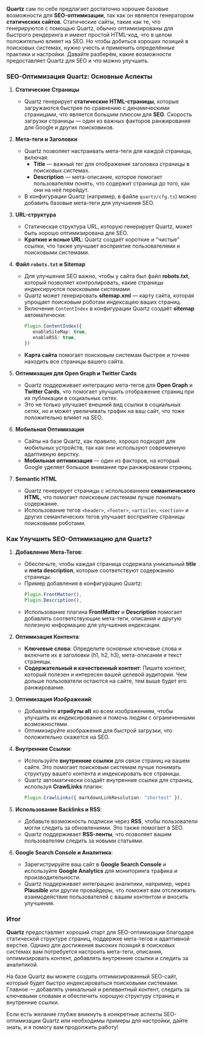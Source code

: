 **Quartz** сам по себе предлагает достаточно хорошие базовые возможности для **SEO-оптимизации**, так как он является генератором **статических сайтов**. Статические сайты, такие как те, что генерируются с помощью Quartz, обычно оптимизированы для быстрого рендеринга и имеют простой HTML-код, что в целом положительно влияет на SEO. Но чтобы добиться хороших позиций в поисковых системах, нужно учесть и применить определённые практики и настройки. Давайте разберём, какие возможности предоставляет Quartz для SEO и что можно улучшить.

### SEO-Оптимизация Quartz: Основные Аспекты

1. **Статические Страницы**
   - Quartz генерирует **статические HTML-страницы**, которые загружаются быстрее по сравнению с динамическими страницами, что является большим плюсом для **SEO**. Скорость загрузки страницы — один из важных факторов ранжирования для Google и других поисковиков.

2. **Мета-теги и Заголовки**
   - Quartz позволяет настраивать мета-теги для каждой страницы, включая:
     - **Title** — важный тег для отображения заголовка страницы в поисковых системах.
     - **Description** — мета-описание, которое помогает пользователям понять, что содержит страница до того, как они на неё перейдут.
   - В конфигурации Quartz (например, в файле `quartz/cfg.ts`) можно добавить базовые мета-теги для улучшения SEO.

3. **URL-структура**
   - Статическая структура URL, которую генерирует Quartz, может быть хорошо оптимизирована для SEO.
   - **Краткие и ясные URL**: Quartz создаёт короткие и "чистые" ссылки, что также улучшает восприятие пользователями и поисковыми системами.

4. **Файл `robots.txt` и Sitemap**
   - Для улучшения SEO важно, чтобы у сайта был файл **robots.txt**, который позволяет контролировать, какие страницы индексируются поисковыми системами.
   - Quartz может генерировать **sitemap.xml** — карту сайта, которая упрощает поисковым роботам индексацию ваших страниц.
   - Включение `ContentIndex` в конфигурации Quartz создаёт **sitemap** автоматически:
     ```typescript
     Plugin.ContentIndex({
        enableSiteMap: true,
        enableRSS: true,
     })
     ```
   - **Карта сайта** помогает поисковым системам быстрее и точнее находить все страницы вашего сайта.

5. **Оптимизация для Open Graph и Twitter Cards**
   - Quartz поддерживает интеграцию мета-тегов для **Open Graph** и **Twitter Cards**, что помогает улучшить отображение страниц при их публикации в социальных сетях.
   - Это не только улучшает внешний вид ссылки в социальных сетях, но и может увеличивать трафик на ваш сайт, что тоже положительно влияет на SEO.

6. **Мобильная Оптимизация**
   - Сайты на базе Quartz, как правило, хорошо подходят для мобильных устройств, так как они используют современную адаптивную верстку.
   - **Мобильная оптимизация** — один из факторов, на который Google уделяет большое внимание при ранжировании страниц.

7. **Semantic HTML**
   - Quartz генерирует страницы с использованием **семантического HTML**, что помогает поисковым системам лучше понимать содержание.
   - Использование тегов `<header>`, `<footer>`, `<article>`, `<section>` и других семантических тегов улучшает восприятие страницы поисковыми роботами.

### Как Улучшить SEO-Оптимизацию для Quartz?

1. **Добавление Мета-Тегов**:
   - Обеспечьте, чтобы каждая страница содержала уникальный **title** и **meta description**, которые соответствуют содержанию страницы.
   - Пример добавления в конфигурацию Quartz:
     ```typescript
     Plugin.FrontMatter(),
     Plugin.Description(),
     ```
   - Использование плагина **FrontMatter** и **Description** помогает добавлять соответствующие мета-теги, описания и другую полезную информацию для улучшения индексации.

2. **Оптимизация Контента**:
   - **Ключевые слова**: Определите основные ключевые слова и включите их в заголовки (h1, h2, h3), мета-описания и текст страницы.
   - **Содержательный и качественный контент**: Пишите контент, который полезен и интересен вашей целевой аудитории. Чем дольше пользователи остаются на сайте, тем выше будет его ранжирование.

3. **Оптимизация Изображений**:
   - Добавляйте **атрибуты alt** ко всем изображениям, чтобы улучшить их индексирование и помочь людям с ограниченными возможностями.
   - Оптимизируйте изображения для быстрой загрузки, что положительно скажется на SEO.

4. **Внутренние Ссылки**:
   - Используйте **внутренние ссылки** для связи страниц на вашем сайте. Это помогает поисковым системам лучше понимать структуру вашего контента и индексировать все страницы.
   - Quartz автоматически создаёт внутренние ссылки для страниц, используя **CrawlLinks** плагин:
     ```typescript
     Plugin.CrawlLinks({ markdownLinkResolution: "shortest" }),
     ```

5. **Использование Backlinks и RSS**:
   - Добавьте возможность подписки через **RSS**, чтобы пользователи могли следить за обновлениями. Это также помогает в SEO.
   - Quartz поддерживает **RSS-ленты**, что позволяет вашим пользователям следить за новыми статьями.

6. **Google Search Console и Аналитика**:
   - Зарегистрируйте ваш сайт в **Google Search Console** и используйте **Google Analytics** для мониторинга трафика и производительности.
   - Quartz поддерживает интеграцию аналитики, например, через **Plausible** или другие провайдеры, что поможет вам отслеживать взаимодействие пользователей с вашим контентом и вносить улучшения.

### Итог

**Quartz** предоставляет хороший старт для SEO-оптимизации благодаря статической структуре страниц, поддержке мета-тегов и адаптивной верстке. Однако для достижения высоких позиций в поисковых системах вам потребуется настроить мета-теги, описания, оптимизировать контент, добавлять внутренние ссылки и следить за аналитикой.

На базе Quartz вы можете создать оптимизированный SEO-сайт, который будет быстро индексироваться поисковыми системами. Главное — добавлять уникальный и релевантный контент, следить за ключевыми словами и обеспечить хорошую структуру страниц и внутренние ссылки.

Если есть желание глубже вникнуть в конкретные аспекты SEO-оптимизации Quartz или необходимы примеры для настройки, дайте знать, и я помогу вам продолжить работу!